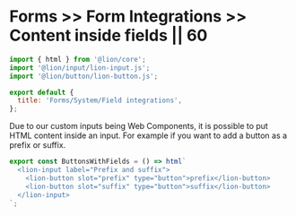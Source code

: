# Forms >> Form Integrations >> Content inside fields || 60

```js script
import { html } from '@lion/core';
import '@lion/input/lion-input.js';
import '@lion/button/lion-button.js';

export default {
  title: 'Forms/System/Field integrations',
};
```

Due to our custom inputs being Web Components, it is possible to put HTML content inside an input.
For example if you want to add a button as a prefix or suffix.

```js preview-story
export const ButtonsWithFields = () => html`
  <lion-input label="Prefix and suffix">
    <lion-button slot="prefix" type="button">prefix</lion-button>
    <lion-button slot="suffix" type="button">suffix</lion-button>
  </lion-input>
`;
```
